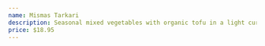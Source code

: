 ```yaml
---
name: Mismas Tarkari
description: Seasonal mixed vegetables with organic tofu in a light curry sauce.
price: $18.95
---
```

